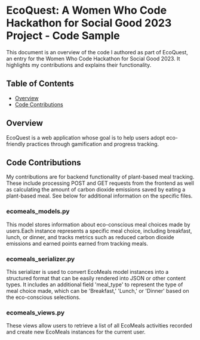 # EcoQuest: A Women Who Code Hackathon for Social Good 2023 Project - Code Sample

This document is an overview of the code I authored as part of EcoQuest, an entry for the Women Who Code Hackathon for Social Good 2023. It highlights my contributions and explains their functionality.

## Table of Contents

- [Overview](#overview)
- [Code Contributions](#code-contributions)

## Overview

EcoQuest is a web application whose goal is to help users adopt eco-friendly practices through gamification and progress tracking. 

## Code Contributions

My contributions are for backend functionality of plant-based meal tracking. These include processing POST and GET requests from the frontend as well as calculating the amount of carbon dioxide emissions saved by eating a plant-based meal. See below for additional information on the specific files.

### ecomeals_models.py

This model stores information about eco-conscious meal choices made by users.Each instance represents a specific meal choice, including breakfast, lunch, or dinner, and tracks metrics such as reduced carbon dioxide emissions and earned points earned from tracking meals. 

### ecomeals_serializer.py

This serializer is used to convert EcoMeals model instances into a structured format that can be easily rendered into JSON or other content types. It includes an additional field 'meal_type' to represent the type of meal choice made, which can be 'Breakfast,' 'Lunch,' or 'Dinner' based on the eco-conscious selections.

### ecomeals_views.py

These views allow users to retrieve a list of all EcoMeals activities recorded and create new EcoMeals instances for the current user.